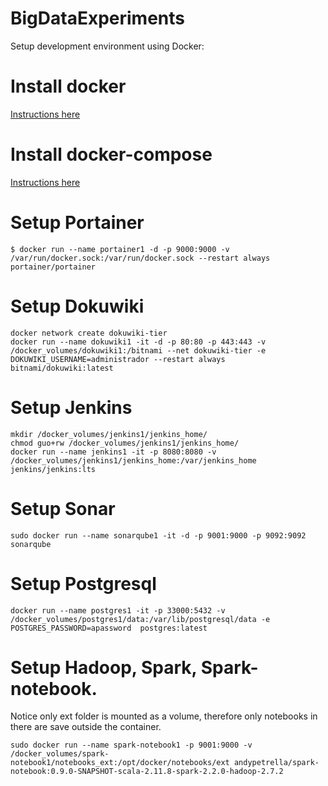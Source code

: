 # BigDataExperiments

Setup development environment using Docker:

# Install docker
[Instructions here](https://docs.docker.com/engine/installation/linux/docker-ce/ubuntu/#install-using-the-repository)

# Install docker-compose
[Instructions here](https://docs.docker.com/compose/install)

# Setup Portainer
```
$ docker run --name portainer1 -d -p 9000:9000 -v /var/run/docker.sock:/var/run/docker.sock --restart always portainer/portainer
```

# Setup Dokuwiki
```
docker network create dokuwiki-tier
docker run --name dokuwiki1 -it -d -p 80:80 -p 443:443 -v /docker_volumes/dokuwiki1:/bitnami --net dokuwiki-tier -e DOKUWIKI_USERNAME=administrador --restart always bitnami/dokuwiki:latest
```

# Setup Jenkins
```
mkdir /docker_volumes/jenkins1/jenkins_home/
chmod guo+rw /docker_volumes/jenkins1/jenkins_home/
docker run --name jenkins1 -it -p 8080:8080 -v /docker_volumes/jenkins1/jenkins_home:/var/jenkins_home jenkins/jenkins:lts
```

# Setup Sonar
```
sudo docker run --name sonarqube1 -it -d -p 9001:9000 -p 9092:9092 sonarqube
```

# Setup Postgresql
```
docker run --name postgres1 -it -p 33000:5432 -v /docker_volumes/postgres1/data:/var/lib/postgresql/data -e POSTGRES_PASSWORD=apassword  postgres:latest
```

# Setup Hadoop, Spark, Spark-notebook.
Notice only ext folder is mounted as a volume, therefore only notebooks in there are save outside the container.
```
sudo docker run --name spark-notebook1 -p 9001:9000 -v /docker_volumes/spark-notebook1/notebooks_ext:/opt/docker/notebooks/ext andypetrella/spark-notebook:0.9.0-SNAPSHOT-scala-2.11.8-spark-2.2.0-hadoop-2.7.2
```
